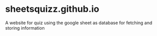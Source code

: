 # sheetsquizz.github.io
A website for quiz using the google sheet as database for fetching and storing information
